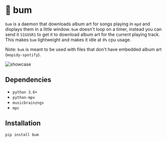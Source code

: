 # 🎵 bum

`bum` is a daemon that downloads album art for songs playing in `mpd` and displays them in a little window. `bum` doesn't loop on a timer, instead you can send it `SIGUSR1` to get it to download album art for the current playing track. This makes `bum` lightweight and makes it idle at `0%` cpu usage.

Note: `bum` is meant to be used with files that don't have embedded album art (`mopidy-spotify`).


![showcase](http://i.imgur.com/uKomDoL.gif)


## Dependencies

- `python 3.6+`
- `python-mpv`
- `musicbrainzngs`
- `mpc`


## Installation

```py
pip install bum
```
